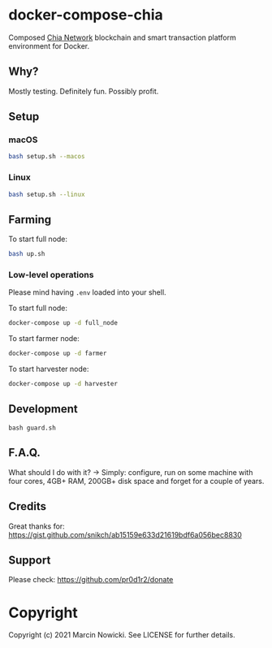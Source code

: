 # docker-compose-chia

Composed [Chia Network](https://www.chia.net) blockchain and smart transaction platform environment for Docker.

## Why?

Mostly testing. Definitely fun. Possibly profit.

## Setup

### macOS

```bash
bash setup.sh --macos
```

### Linux

```bash
bash setup.sh --linux
```


## Farming

To start full node:

```bash
bash up.sh
```

### Low-level operations

Please mind having `.env` loaded into your shell.

To start full node:

```bash
docker-compose up -d full_node
```

To start farmer node:

```bash
docker-compose up -d farmer
```

To start harvester node:

```bash
docker-compose up -d harvester
```

## Development

```
bash guard.sh
```

## F.A.Q.

What should I do with it?
-> Simply: configure, run on some machine with four cores, 4GB+ RAM, 200GB+ disk space and forget for a couple of years.

## Credits

Great thanks for: https://gist.github.com/snikch/ab15159e633d21619bdf6a056bec8830

## Support

Please check: https://github.com/pr0d1r2/donate

# Copyright

Copyright (c) 2021 Marcin Nowicki. See LICENSE for further details.
